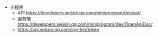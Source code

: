 - 小程序
  - API https://developers.weixin.qq.com/miniprogram/dev/api/
  - 服务端 https://developers.weixin.qq.com/miniprogram/dev/OpenApiDoc/
  - https://api.weixin.qq.com/cgi-bin/token
